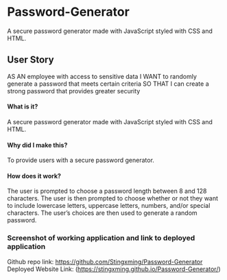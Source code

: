 # Password-Generator
A secure password generator made with JavaScript styled with CSS and HTML.

## User Story
AS AN employee with access to sensitive data
I WANT to randomly generate a password that meets certain criteria
SO THAT I can create a strong password that provides greater security

#### What is it?
A secure password generator made with JavaScript styled with CSS and HTML.

#### Why did I make this?
To provide users with a secure password generator.

#### How does it work?
The user is prompted to choose a password length between 8 and 128 characters. The user is then prompted to choose whether or not they want to include lowercase letters, uppercase letters, numbers, and/or special characters. The user’s choices are then used to generate a random password.

### Screenshot of working application and link to deployed application
Github repo link: https://github.com/Stingxming/Password-Generator
Deployed Website Link: (https://stingxming.github.io/Password-Generator/)
